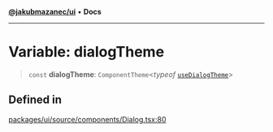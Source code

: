 [**@jakubmazanec/ui**](../README.md) • **Docs**

---

# Variable: dialogTheme

> `const` **dialogTheme**: `ComponentTheme`\<_typeof_
> [`useDialogTheme`](../functions/useDialogTheme.md)\>

## Defined in

[packages/ui/source/components/Dialog.tsx:80](https://github.com/jakubmazanec/tools/blob/3137813ef46c72d3c081751f960a2aa2c61ad567/packages/ui/source/components/Dialog.tsx#L80)
